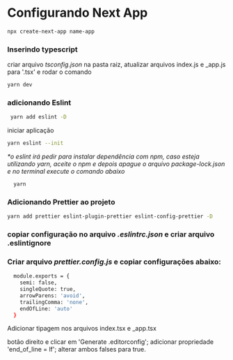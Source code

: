 <h1>
  Configurando Next App
</h1>

```bash
npx create-next-app name-app
```
<h3>
  Inserindo typescript
</h3>

<p>
  criar arquivo <i>tsconfig.json</i> na pasta raiz, atualizar arquivos index.js e _app.js para '.tsx' e rodar o comando
</p>

```bash
yarn dev
```

<h3>
adicionando Eslint
</h3>

```bash
 yarn add eslint -D
```
iniciar aplicação
```bash
yarn eslint --init
```
<i>
  *o eslint irá pedir para instalar dependência com npm, caso esteja utilizando yarn, aceite o npm e depois apague o arquivo package-lock.json e no terminal execute o comando abaixo
</i>

```bash
  yarn
 ```
<h3>
  Adicionando Prettier ao projeto
</h3>
 
 ```bash
 yarn add prettier eslint-plugin-prettier eslint-config-prettier -D
 ```
<h3>
  copiar configuração no arquivo <i>.eslintrc.json</i> e criar arquivo .eslintignore
</h3>
 

<h3>
Criar arquivo <i>prettier.config.js</i> e copiar configurações abaixo:
</h3>

```bash
  module.exports = {
    semi: false,
    singleQuote: true,
    arrowParens: 'avoid',
    trailingComma: 'none',
    endOfLine: 'auto'
  }
```

<p>
  Adicionar tipagem nos arquivos index.tsx e _app.tsx
</p>
<p>
  botão direito e clicar em 'Generate .editorconfig'; adicionar propriedade 'end_of_line = lf'; alterar ambos falses para true.
</p>
